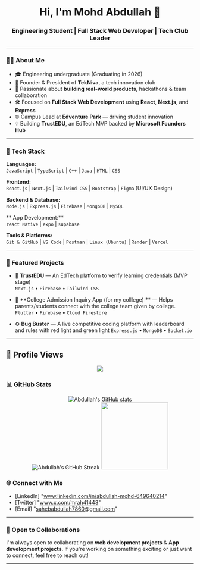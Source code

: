 
<h1 align="center">Hi, I'm Mohd Abdullah 👋</h1>
<h3 align="center">Engineering Student | Full Stack Web Developer | Tech Club Leader</h3>

---

### 👨‍💻 About Me

- 🎓 Engineering undergraduate (Graduating in 2026)
- 🚀 Founder & President of **TekNiva**, a tech innovation club
- 🧠 Passionate about **building real-world products**, hackathons & team collaboration
- 🛠️ Focused on **Full Stack Web Development** using **React**, **Next.js**, and **Express**
- 🌐 Campus Lead at **Edventure Park** — driving student innovation
- 💡 Building **TrustEDU**, an EdTech MVP backed by **Microsoft Founders Hub**

---

### 🧰 Tech Stack

**Languages:**  
`JavaScript` | `TypeScript` | `C++` | `Java` | `HTML` | `CSS`

**Frontend:**  
`React.js` | `Next.js` | `Tailwind CSS` | `Bootstrap` | `Figma` (UI/UX Design)

**Backend & Database:**  
`Node.js` | `Express.js` | `Firebase` | `MongoDB` | `MySQL`

** App Development:**  
`react Native` | `expo` | `supabase` 

**Tools & Platforms:**  
`Git & GitHub` | `VS Code` | `Postman` | `Linux (Ubuntu)` | `Render` | `Vercel`

---

### 📌 Featured Projects

- 🔐 **TrustEDU** — An EdTech platform to verify learning credentials (MVP stage)  
  `Next.js` • `Firebase` • `Tailwind CSS`

- 🏫 **College Admission Inquiry App (for my colllege) ** — Helps parents/students connect with the college team given by college. 
  `Flutter` • `Firebase` • `Cloud Firestore`

- ⚙️ **Bug Buster** — A live competitive coding platform with leaderboard and rules with red light and green light
  `Express.js` • `MongoDB` • `Socket.io`

---
## 👀 Profile Views

<p align="center">
  <img src="https:/AbdullahTheDev-buildit/profile-counter.glitch.me//count.svg" />
</p>

### 📊 GitHub Stats

<p align="center">
  <img src="https://github-readme-stats.vercel.app/api?username=AbdullahTheDev-buildit&show_icons=true&theme=github_dark" alt="Abdullah's GitHub stats" />
  <br />
  <img src="https://github-readme-streak-stats.herokuapp.com/?user=AbdullahTheDev-buildit&theme=github-dark" alt="Abdullah's GitHub Streak" />
   <img src="https://github-readme-stats.vercel.app/api/top-langs/?username=AbdullahTheDev-buildit&layout=compact&theme=tokyonight" height="180em"/>
</p>

### 🌐 Connect with Me

- [LinkedIn] "www.linkedin.com/in/abdullah-mohd-649640214"
- [Twitter] "www.x.com/mrah41443"
- [Email] "sahebabdullah7860@gmail.com"

---

### 🤝 Open to Collaborations
I'm always open to collaborating on **web development projects** & **App development projects**. If you're working on something exciting or just want to connect, feel free to reach out!

---
